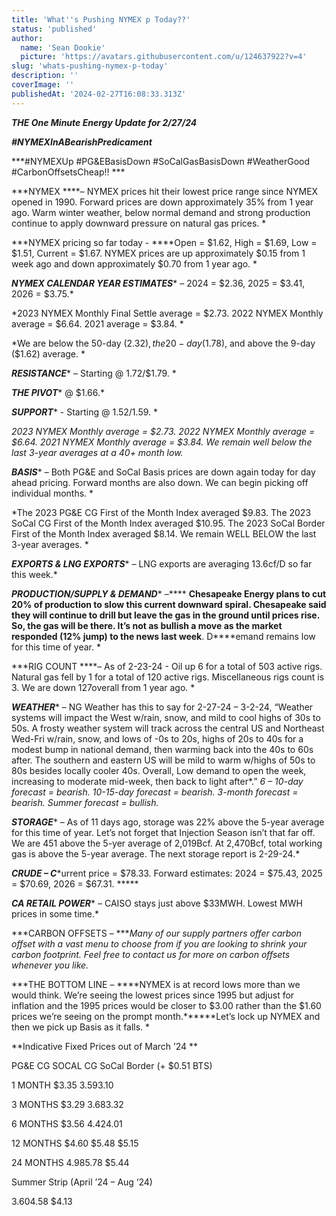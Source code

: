 ```yaml
---
title: 'What''s Pushing NYMEX p Today??'
status: 'published'
author:
  name: 'Sean Dookie'
  picture: 'https://avatars.githubusercontent.com/u/124637922?v=4'
slug: 'whats-pushing-nymex-p-today'
description: ''
coverImage: ''
publishedAt: '2024-02-27T16:08:33.313Z'
---
```


***THE One Minute Energy Update for 2/27/24***

***\#NYMEXInABearishPredicament***

***\#NYMEXUp #PG&EBasisDown #SoCalGasBasisDown #WeatherGood #CarbonOffsetsCheap!! ***

***NYMEX ****– NYMEX prices hit their lowest price range since NYMEX opened in 1990. Forward prices are down approximately 35% from 1 year ago. Warm winter weather, below normal demand and strong production continue to apply downward pressure on natural gas prices. *

***NYMEX pricing so far today - ****Open = $1.62, High = $1.69, Low = $1.51, Current = $1.67. NYMEX prices are up approximately $0.15 from 1 week ago and down approximately $0.70 from 1 year ago. *

***NYMEX CALENDAR YEAR ESTIMATES**** – 2024 = $2.36, 2025 = $3.41, 2026 = $3.75.*

*2023 NYMEX Monthly Final Settle average = $2.73. 2022 NYMEX Monthly average = $6.64. 2021 average = $3.84. *

*We are below the 50-day ($2.32), the 20-day ($1.78), and above the 9-day ($1.62) average. *

***RESISTANCE**** – Starting @ 1.72/$1.79. *

***THE PIVOT**** @ $1.66.*

***SUPPORT**** - Starting @ $1.52/$1.59. *

*2023 NYMEX Monthly average = $2.73. 2022 NYMEX Monthly average = $6.64. 2021 NYMEX Monthly average = $3.84. We remain well below the last 3-year averages at a 40+ month low.*

***BASIS**** – Both PG&E and SoCal Basis prices are down again today for day ahead pricing. Forward months are also down. We can begin picking off individual months. *

*The 2023 PG&E CG First of the Month Index averaged $9.83. The 2023 SoCal CG First of the Month Index averaged $10.95. The 2023 SoCal Border First of the Month Index averaged $8.14. We remain WELL BELOW the last 3-year averages. *

***EXPORTS & LNG EXPORTS**** – LNG exports are averaging 13.6cf/D so far this week.*

***PRODUCTION/SUPPLY & DEMAND**** –**** ****Chesapeake Energy plans to cut 20% of production to slow this current downward spiral. Chesapeake said they will continue to drill but leave the gas in the ground until prices rise. So, the gas will be there. It’s not as bullish a move as the market responded (12% jump) to the news last week****. D****emand remains low for this time of year. *

***RIG COUNT ****– As of 2-23-24 - Oil up 6 for a total of 503 active rigs. Natural gas fell by 1 for a total of 120 active rigs. Miscellaneous rigs count is 3. We are down 127overall from 1 year ago. *

***WEATHER**** – NG Weather has this to say for 2-27-24 – 3-2-24, “Weather systems will impact the West w/rain, snow, and mild to cool highs of 30s to 50s. A frosty weather system will track across the central US and Northeast Wed-Fri w/rain, snow, and lows of -0s to 20s, highs of 20s to 40s for a modest bump in national demand, then warming back into the 40s to 60s after. The southern and eastern US will be mild to warm w/highs of 50s to 80s besides locally cooler 40s. Overall, Low demand to open the week, increasing to moderate mid-week, then back to light after*.” *6 – 10-day forecast = bearish. 10-15-day forecast = bearish. 3-month forecast = bearish. Summer forecast = bullish.*

***STORAGE**** – As of 11 days ago, storage was 22% above the 5-year average for this time of year. Let’s not forget that Injection Season isn’t that far off. We are 451 above the 5-yer average of 2,019Bcf. At 2,470Bcf, total working gas is above the 5-year average. The next storage report is 2-29-24.*

***CRUDE – C****urrent price = $78.33. Forward estimates: 2024 = $75.43, 2025 = $70.69, 2026 = $67.31. *****

***CA RETAIL POWER**** – CAISO stays just above $33MWH. Lowest MWH prices in some time.*

***CARBON OFFSETS – ****Many of our supply partners offer carbon offset with a vast menu to choose from if you are looking to shrink your carbon footprint. Feel free to contact us for more on carbon offsets whenever you like.*

***THE BOTTOM LINE – ****NYMEX is at record lows more than we would think. We’re seeing the lowest prices since 1995 but adjust for inflation and the 1995 prices would be closer to $3.00 rather than the $1.60 prices we’re seeing on the prompt month.******Let’s lock up NYMEX and then we pick up Basis as it falls. *

**Indicative Fixed Prices out of March ’24 **

PG&E CG SOCAL CG SoCal Border (+ $0.51 BTS)

1 MONTH $3.35 $3.59 $3.10

3 MONTHS $3.29 $3.68 $3.32

6 MONTHS $3.56 $4.42 $4.01

12 MONTHS $4.60 $5.48 $5.15

24 MONTHS $4.98 $5.78 $5.44

Summer Strip (April ’24 – Aug ‘24)

$3.60 $4.58 $4.13

